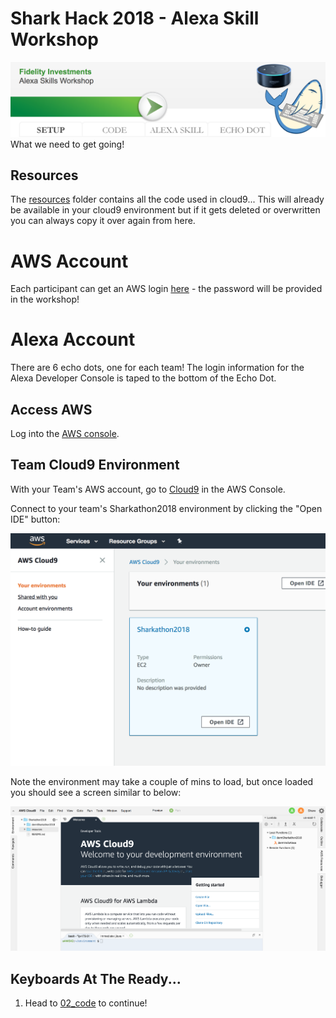 # Shark Hack 2018 - Alexa Skill Workshop
![Setup](../images/SharkHack%202018%20Alexa%20Workshop%20Banner%20-%20Setup.png)
What we need to get going!

## Resources
The [resources](../resources) folder contains all the code used in cloud9... This will already be available in your cloud9 environment but if it gets deleted or overwritten you can always copy it over again from here.

# AWS Account
Each participant can get an AWS login [here](https://goo.gl/forms/BzgILD0XIBlkxR5K2) - the password will be provided in the workshop!

# Alexa Account
There are 6 echo dots, one for each team! The login information for the Alexa Developer Console is taped to the bottom of the Echo Dot.

## Access AWS
Log into the [AWS console](http://sharkhack.signin.aws.amazon.com/console?region=us-east-1).

## Team Cloud9 Environment
With your Team's AWS account, go to [Cloud9](https://us-east-1.console.aws.amazon.com/cloud9/home/shared) in the AWS Console.

Connect to your team's Sharkathon2018 environment by clicking the "Open IDE" button:

![Launch Environment](../images/Cloud9_SelectEnv.png)

Note the environment may take a couple of mins to load, but once loaded you should see a screen similar to below:

![Launch Environment](../images/Cloud9_Home.png)

## Keyboards At The Ready...
1. Head to [02_code](../02_code) to continue!
